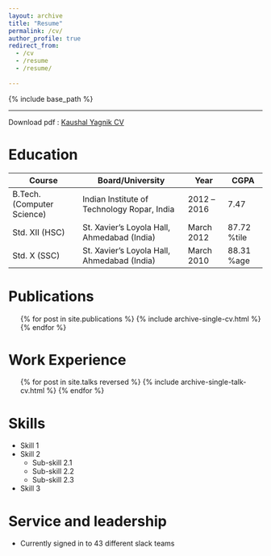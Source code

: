 ```yaml
---
layout: archive
title: "Resume"
permalink: /cv/
author_profile: true
redirect_from:
  - /cv
  - /resume
  - /resume/
  
---
```


{% include base_path %}

****

Download pdf : [Kaushal Yagnik CV](/files/Kaushal_CV.pdf) 


Education  
======

| Course   | Board/University      | Year      | CGPA       |
| -------- | --------------------- | --------- | ---------- |
| B.Tech. (Computer Science) | Indian Institute of Technology Ropar, India | 2012 –2016 | 7.47   |
| Std. XII (HSC) | St. Xavier’s Loyola Hall, Ahmedabad (India) | March 2012 | 87.72 %tile |
| Std. X (SSC) | St. Xavier’s Loyola Hall, Ahmedabad (India) | March 2010 | 88.31 %age |


Publications
======
  <ul>{% for post in site.publications %}
    {% include archive-single-cv.html %}
  {% endfor %}</ul>
  
Work Experience
======
  <ul>{% for post in site.talks reversed %}
    {% include archive-single-talk-cv.html %}
  {% endfor %}</ul>
  
<!-- Teaching
======
  <ul>{% for post in site.teaching %}
    {% include archive-single-cv.html %}
  {% endfor %}</ul> -->

  

Skills
======
* Skill 1
* Skill 2
  * Sub-skill 2.1
  * Sub-skill 2.2
  * Sub-skill 2.3
* Skill 3


Service and leadership
======
* Currently signed in to 43 different slack teams

